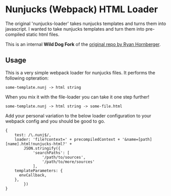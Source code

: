 Nunjucks (Webpack) HTML Loader
==============================
The original 'nunjucks-loader' takes nunjucks templates and turns them into javascript. I wanted to take nunjucks templates and turn them into pre-compiled static html files.

This is an internal **Wild Dog Fork** of the [original repo by Ryan Hornberger](https://github.com/ryanhornberger/nunjucks-html-loader).

Usage
-----

This is a very simple webpack loader for nunjucks files. It performs the following opteration:

    some-template.nunj -> html string

When you mix it with the file-loader you can take it one step further!

    some-template.nunj -> html string -> some-file.html

Add your personal variation to the below loader configuration to your webpack config and you should be good to go.

	{
        test: /\.nunj$/,
        loader: 'file?context=' + precompiledContext + '&name=[path][name].html!nunjucks-html?' +
        	JSON.stringify({
        		'searchPaths': [
					'/path/to/sources',
					'/path/to/more/sources'
				],
        templateParameters: {
          envCallback,
        },
        	})
    }

